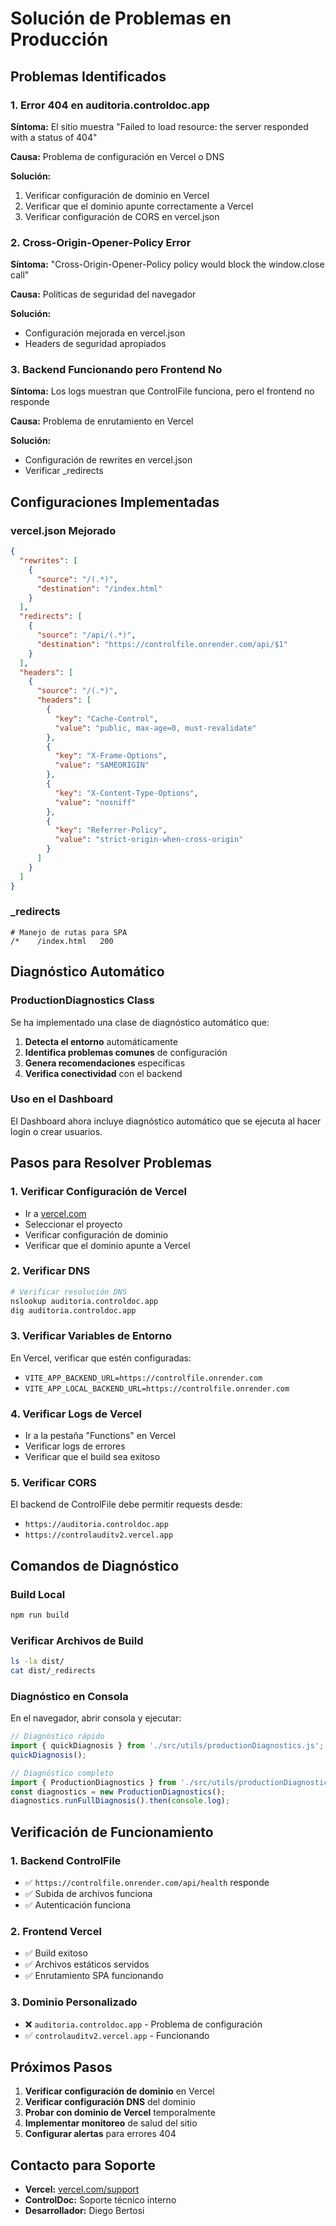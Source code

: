 # Solución de Problemas en Producción

## Problemas Identificados

### 1. Error 404 en auditoria.controldoc.app
**Síntoma:** El sitio muestra "Failed to load resource: the server responded with a status of 404"

**Causa:** Problema de configuración en Vercel o DNS

**Solución:**
1. Verificar configuración de dominio en Vercel
2. Verificar que el dominio apunte correctamente a Vercel
3. Verificar configuración de CORS en vercel.json

### 2. Cross-Origin-Opener-Policy Error
**Síntoma:** "Cross-Origin-Opener-Policy policy would block the window.close call"

**Causa:** Políticas de seguridad del navegador

**Solución:**
- Configuración mejorada en vercel.json
- Headers de seguridad apropiados

### 3. Backend Funcionando pero Frontend No
**Síntoma:** Los logs muestran que ControlFile funciona, pero el frontend no responde

**Causa:** Problema de enrutamiento en Vercel

**Solución:**
- Configuración de rewrites en vercel.json
- Verificar _redirects

## Configuraciones Implementadas

### vercel.json Mejorado
```json
{
  "rewrites": [
    {
      "source": "/(.*)",
      "destination": "/index.html"
    }
  ],
  "redirects": [
    {
      "source": "/api/(.*)",
      "destination": "https://controlfile.onrender.com/api/$1"
    }
  ],
  "headers": [
    {
      "source": "/(.*)",
      "headers": [
        {
          "key": "Cache-Control",
          "value": "public, max-age=0, must-revalidate"
        },
        {
          "key": "X-Frame-Options",
          "value": "SAMEORIGIN"
        },
        {
          "key": "X-Content-Type-Options",
          "value": "nosniff"
        },
        {
          "key": "Referrer-Policy",
          "value": "strict-origin-when-cross-origin"
        }
      ]
    }
  ]
}
```

### _redirects
```
# Manejo de rutas para SPA
/*    /index.html   200
```

## Diagnóstico Automático

### ProductionDiagnostics Class
Se ha implementado una clase de diagnóstico automático que:

1. **Detecta el entorno** automáticamente
2. **Identifica problemas comunes** de configuración
3. **Genera recomendaciones** específicas
4. **Verifica conectividad** con el backend

### Uso en el Dashboard
El Dashboard ahora incluye diagnóstico automático que se ejecuta al hacer login o crear usuarios.

## Pasos para Resolver Problemas

### 1. Verificar Configuración de Vercel
- Ir a [vercel.com](https://vercel.com)
- Seleccionar el proyecto
- Verificar configuración de dominio
- Verificar que el dominio apunte a Vercel

### 2. Verificar DNS
```bash
# Verificar resolución DNS
nslookup auditoria.controldoc.app
dig auditoria.controldoc.app
```

### 3. Verificar Variables de Entorno
En Vercel, verificar que estén configuradas:
- `VITE_APP_BACKEND_URL=https://controlfile.onrender.com`
- `VITE_APP_LOCAL_BACKEND_URL=https://controlfile.onrender.com`

### 4. Verificar Logs de Vercel
- Ir a la pestaña "Functions" en Vercel
- Verificar logs de errores
- Verificar que el build sea exitoso

### 5. Verificar CORS
El backend de ControlFile debe permitir requests desde:
- `https://auditoria.controldoc.app`
- `https://controlauditv2.vercel.app`

## Comandos de Diagnóstico

### Build Local
```bash
npm run build
```

### Verificar Archivos de Build
```bash
ls -la dist/
cat dist/_redirects
```

### Diagnóstico en Consola
En el navegador, abrir consola y ejecutar:
```javascript
// Diagnóstico rápido
import { quickDiagnosis } from './src/utils/productionDiagnostics.js';
quickDiagnosis();

// Diagnóstico completo
import { ProductionDiagnostics } from './src/utils/productionDiagnostics.js';
const diagnostics = new ProductionDiagnostics();
diagnostics.runFullDiagnosis().then(console.log);
```

## Verificación de Funcionamiento

### 1. Backend ControlFile
- ✅ `https://controlfile.onrender.com/api/health` responde
- ✅ Subida de archivos funciona
- ✅ Autenticación funciona

### 2. Frontend Vercel
- ✅ Build exitoso
- ✅ Archivos estáticos servidos
- ✅ Enrutamiento SPA funcionando

### 3. Dominio Personalizado
- ❌ `auditoria.controldoc.app` - Problema de configuración
- ✅ `controlauditv2.vercel.app` - Funcionando

## Próximos Pasos

1. **Verificar configuración de dominio** en Vercel
2. **Verificar configuración DNS** del dominio
3. **Probar con dominio de Vercel** temporalmente
4. **Implementar monitoreo** de salud del sitio
5. **Configurar alertas** para errores 404

## Contacto para Soporte

- **Vercel:** [vercel.com/support](https://vercel.com/support)
- **ControlDoc:** Soporte técnico interno
- **Desarrollador:** Diego Bertosi
